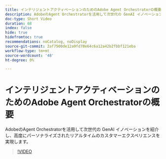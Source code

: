 ```yaml
---
title: インテリジェントアクティベーションのためのAdobe Agent Orchestratorの概要
description: AdobeのAgent Orchestratorを活用して次世代の GenAI イノベーションを紹介し、高度にパーソナライズされたリアルタイムのカスタマーエクスペリエンスを実現します。
doc-type: Short Video
duration: 68
index: false
hide: true
hidefromtoc: true
recommendations: noCatalog, noDisplay
source-git-commit: 2af7500de12a9fd78e64c6a12a42b2fbbf121eba
workflow-type: tm+mt
source-wordcount: '48'
ht-degree: 0%

---
```



# インテリジェントアクティベーションのためのAdobe Agent Orchestratorの概要

AdobeのAgent Orchestratorを活用して次世代の GenAI イノベーションを紹介し、高度にパーソナライズされたリアルタイムのカスタマーエクスペリエンスを実現します。

<!-- 62_S653_3442539_67_introducing-adobes-agent-orchestrator-for-intelligent-activation -->
>[!VIDEO](https://video.tv.adobe.com/v/3458205/?learn=on&enablevpops=true)
